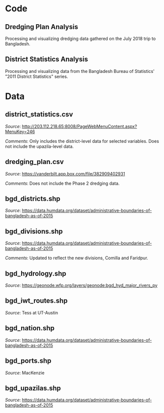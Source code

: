 # Code

## Dredging Plan Analysis

Processing and visualizing dredging data gathered on the July 2018 trip to Bangladesh.

## District Statistics Analysis

Processing and visualizing data from the Bangladesh Bureau of Statistics' "2011 District Statistics" series.

# Data

## district_statistics.csv

*Source*: http://203.112.218.65:8008/PageWebMenuContent.aspx?MenuKey=246

*Comments*: Only includes the district-level data for selected variables. Does not include the upazila-level data.

## dredging_plan.csv

*Source*: https://vanderbilt.app.box.com/file/382909402931

*Comments*: Does not include the Phase 2 dredging data.

## bgd_districts.shp

*Source*: https://data.humdata.org/dataset/administrative-boundaries-of-bangladesh-as-of-2015

## bgd_divisions.shp

*Source*: https://data.humdata.org/dataset/administrative-boundaries-of-bangladesh-as-of-2015

*Comments*: Updated to reflect the new divisions, Comilla and Faridpur.

## bgd_hydrology.shp

*Source*: https://geonode.wfp.org/layers/geonode:bgd_hyd_major_rivers_py

## bgd_iwt_routes.shp

*Source*: Tess at UT-Austin

## bgd_nation.shp

*Source*: https://data.humdata.org/dataset/administrative-boundaries-of-bangladesh-as-of-2015

## bgd_ports.shp

*Source*: MacKenzie

## bgd_upazilas.shp

*Source*: https://data.humdata.org/dataset/administrative-boundaries-of-bangladesh-as-of-2015
